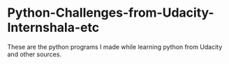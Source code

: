 # Python-Challenges-from-Udacity-Internshala-etc
These are the python programs I made while learning python from Udacity and other sources.
